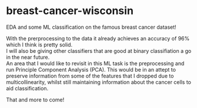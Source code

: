 # breast-cancer-wisconsin
EDA and some ML classification on the famous breast cancer dataset!

With the prerprocessing to the data it already achieves an accuracy of 96% which I think is pretty solid.  
I will also be giving other classifiers that are good at binary classifiation a go in the near future.  
An area that I would like to revisit in this ML task is the preprocessing and run Principle Component Analysis (PCA).
This would be in an attept to preserve information from some of the features that I dropped due to multicollinearity, whilst still maintaining information about the cancer cells to aid classification.

That and more to come!
